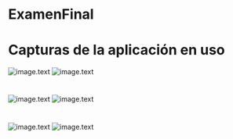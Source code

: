 # ExamenFinal
# Capturas de la aplicación en uso
![image.text](https://github.com/dennissezambrano2017/ExamenFinal/blob/master/imag1.jpeg)
![image.text](https://github.com/dennissezambrano2017/ExamenFinal/blob/master/imag2.jpeg)
#
![image.text](https://github.com/dennissezambrano2017/ExamenFinal/blob/master/imag4.jpeg)
![image.text](https://github.com/dennissezambrano2017/ExamenFinal/blob/master/imag3.jpeg)
#
![image.text](https://github.com/dennissezambrano2017/ExamenFinal/blob/master/imag5.jpeg)
![image.text](https://github.com/dennissezambrano2017/ExamenFinal/blob/master/imag6.jpeg)
